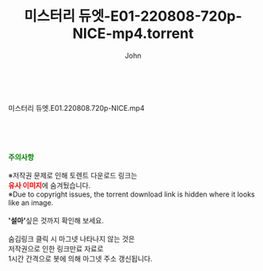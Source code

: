 ﻿---
layout: post
title:  "미스터리 듀엣-E01-220808-720p-NICE-mp4.torrent"
author: John
categories: [ 방송/음악 ]
tags: [  ]
image:  
description: "미스터리 듀엣-E01-220808-720p-NICE-mp4 torrent 정보 공유"
toc: true
toc_sticky: true
---

<br>
<div class="view-img">
<a class="view_image" href="https://torrentmobile60.com/bbs/view_image.php?fn=%2Fdata%2Ffile%2Fmusic%2F3735182707_qnId8WhN_c424ca98fdec39d3d97eeaf9d91b539e0106779d.jpg" target="_blank"><img alt="" class="img-tag" content="https://torrentmobile60.com/data/file/music/3735182707_qnId8WhN_c424ca98fdec39d3d97eeaf9d91b539e0106779d.jpg" itemprop="image" src="https://torrentmobile60.com/data/file/music/3735182707_qnId8WhN_c424ca98fdec39d3d97eeaf9d91b539e0106779d.jpg"/></a></div><div class="view-content" itemprop="description">
<p>미스터리 듀엣.E01.220808.720p-NICE.mp4<br/></p> </div>
    
<br><br><br>
<p data-ke-size="size16"><b><span style="color: green;">주의사항</span></b><br /><br />※저작권 문제로 인해 토렌트 다운로드 링크는<br /><b><span style="color: red;">유사 이미지</span></b>에 숨겨뒀습니다.<br />※Due to copyright issues, the torrent download link is hidden where it looks like an image.<br /><br /><b>'설마'</b>싶은 것까지 확인해 보세요.<br /><br />숨김링크 클릭 시 마그넷 나타나지 않는 것은<br />저작권으로 인한 링크만료 자료로<br />1시간 간격으로 봇에 의해 마그넷 주소 갱신됩니다.</p>
